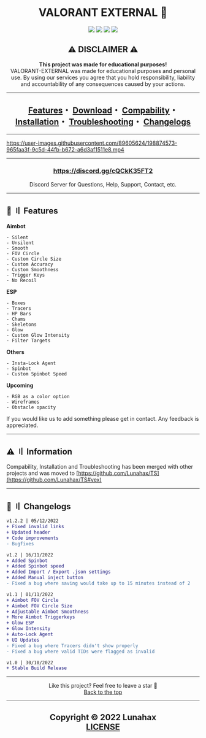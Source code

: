 <h1 id="head" align="center">
VALORANT EXTERNAL 🌌
</h1>

<div align="center">
<a href="https://github.com/Lunahax"><img src="https://img.shields.io/github/stars/lunahax/valorant-external?color=00dd00&style=for-the-badge"></a>
<a href="https://github.com/Lunahax"><img src="https://img.shields.io/github/forks/lunahax/valorant-external?color=00dd00&style=for-the-badge"></a>
<a href="https://github.com/Lunahax"><img src="https://img.shields.io/github/repo-size/lunahax/valorant-external?color=00dd00&label=size&style=for-the-badge"></a>
<a href="https://github.com/Lunahax"><img src="https://img.shields.io/github/downloads/lunahax/valorant-external/total?color=00dd00&style=for-the-badge"></a>
</div>

<h2 id="disclaimer" align="center">
⚠️ DISCLAIMER ⚠️
</h2>

<p align="center">
<b>This project was made for educational purposes!</b>
<br>
VALORANT-EXTERNAL was made for educational purposes and personal use. By using our services you agree that you hold responsibility, liability and accountability of any consequences caused by your actions.
</p>

---

<h2 align="center">
<a href="#features">Features</a>・
<a href="https://github.com/Lunahax/VALORANT-EXTERNAL/releases">Download</a>・
<a href="https://github.com/Lunahax/TS#1a">Compability</a>・
<a href="https://github.com/Lunahax/TS#1b">Installation</a>・
<a href="https://github.com/Lunahax/TS#1c">Troubleshooting</a>・
<a href="#changes">Changelogs</a>
</h2>

---

https://user-images.githubusercontent.com/89605624/198874573-965faa3f-9c5d-44fb-b672-a6d3af1511e8.mp4

---

<h3 align="center"><a href="https://discord.gg/cQCkK35FT2">https://discord.gg/cQCkK35FT2</a></h3>
<p align="center">Discord Server for Questions, Help, Support, Contact, etc.</p>

---

## <a id="features"></a>🌌 〢 Features

**Aimbot**
```sh-session
- Silent
- Unsilent
- Smooth
- FOV Circle
- Custom Circle Size
- Custom Accuracy 
- Custom Smoothness
- Trigger Keys
- No Recoil
```

**ESP**
```sh-session
- Boxes
- Tracers
- HP Bars
- Chams
- Skeletons
- Glow
- Custom Glow Intensity
- Filter Targets
```

**Others**
```sh-session
- Insta-Lock Agent
- Spinbot
- Custom Spinbot Speed
```

**Upcoming**
```sh-session
- RGB as a color option
- Wireframes
- Obstacle opacity
```

If you would like us to add something please get in contact. Any feedback is appreciated.

---

## <a id="com"></a>⚠️ 〢 Information 

Compability, Installation and Troubleshooting has been merged with other projects and was moved to [https://github.com/Lunahax/TS](https://github.com/Lunahax/TS#vex)

---

## <a id="changes"></a>🌟 〢 Changelogs

```diff
v1.2.2 | 05/12/2022
+ Fixed invalid links
+ Updated header
+ Code improvements
- Bugfixes

v1.2 | 16/11/2022
+ Added Spinbot
+ Added Spinbot speed
+ Added Import / Export .json settings
+ Added Manual inject button
- Fixed a bug where saving would take up to 15 minutes instead of 2

v1.1 | 01/11/2022
+ Aimbot FOV Circle 
+ Aimbot FOV Circle Size
+ Adjustable Aimbot Smoothness 
+ More Aimbot Triggerkeys
+ Glow ESP
+ Glow Intensity 
+ Auto-Lock Agent
+ UI Updates
- Fixed a bug where Tracers didn't show properly
- Fixed a bug where valid TIDs were flagged as invalid 

v1.0 | 30/10/2022
+ Stable Build Release
```

---

<p align="center">
Like this project? Feel free to leave a star 🌟<br>
<a href="#head">
Back to the top
</a>
</p>

---

<h2 align="center">
Copyright © 2022 Lunahax<br>
<a href="https://github.com/Lunahax/VALORANT-EXTERNAL/blob/main/LICENSE.md">
LICENSE
</a>
</h2>

